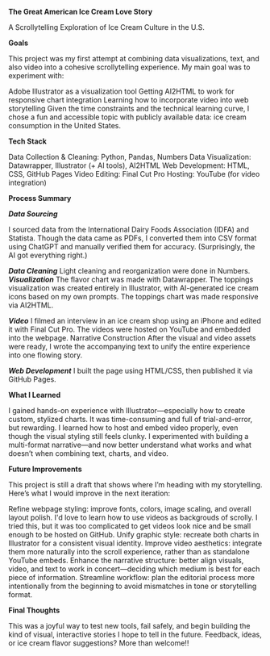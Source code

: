 **The Great American Ice Cream Love Story**

A Scrollytelling Exploration of Ice Cream Culture in the U.S.

**Goals**

This project was my first attempt at combining data visualizations, text, and also video into a cohesive scrollytelling experience. My main goal was to experiment with:

Adobe Illustrator as a visualization tool
Getting AI2HTML to work for responsive chart integration
Learning how to incorporate video into web storytelling
Given the time constraints and the technical learning curve, I chose a fun and accessible topic with publicly available data: ice cream consumption in the United States.

**Tech Stack**

Data Collection & Cleaning: Python, Pandas, Numbers
Data Visualization: Datawrapper, Illustrator (+ AI tools), AI2HTML
Web Development: HTML, CSS, GitHub Pages
Video Editing: Final Cut Pro
Hosting: YouTube (for video integration)

**Process Summary**

***Data Sourcing***

I sourced data from the International Dairy Foods Association (IDFA) and Statista. Though the data came as PDFs, I converted them into CSV format using ChatGPT and manually verified them for accuracy. (Surprisingly, the AI got everything right.)

***Data Cleaning***
Light cleaning and reorganization were done in Numbers.
***Visualization***
The flavor chart was made with Datawrapper.
The toppings visualization was created entirely in Illustrator, with AI-generated ice cream icons based on my own prompts.
The toppings chart was made responsive via AI2HTML.

***Video***
I filmed an interview in an ice cream shop using an iPhone and edited it with Final Cut Pro. The videos were hosted on YouTube and embedded into the webpage.
Narrative Construction
After the visual and video assets were ready, I wrote the accompanying text to unify the entire experience into one flowing story.

***Web Development***
I built the page using HTML/CSS, then published it via GitHub Pages.

**What I Learned**

I gained hands-on experience with Illustrator—especially how to create custom, stylized charts. It was time-consuming and full of trial-and-error, but rewarding.
I learned how to host and embed video properly, even though the visual styling still feels clunky.
I experimented with building a multi-format narrative—and now better understand what works and what doesn’t when combining text, charts, and video.

**Future Improvements**

This project is still a draft that shows where I’m heading with my storytelling. Here’s what I would improve in the next iteration:

Refine webpage styling: improve fonts, colors, image scaling, and overall layout polish. I'd love to learn how to use videos as backgrouds of scrolly. I tried this, but it was too complicated to get videos look nice and be small enough to be hosted on GitHub.
Unify graphic style: recreate both charts in Illustrator for a consistent visual identity.
Improve video aesthetics: integrate them more naturally into the scroll experience, rather than as standalone YouTube embeds.
Enhance the narrative structure: better align visuals, video, and text to work in concert—deciding which medium is best for each piece of information.
Streamline workflow: plan the editorial process more intentionally from the beginning to avoid mismatches in tone or storytelling format.

**Final Thoughts**


This was a joyful way to test new tools, fail safely, and begin building the kind of visual, interactive stories I hope to tell in the future. Feedback, ideas, or ice cream flavor suggestions? More than welcome!!
